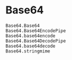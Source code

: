 # Base64

```@docs
Base64.Base64
Base64.Base64EncodePipe
Base64.base64encode
Base64.Base64DecodePipe
Base64.base64decode
Base64.stringmime
```